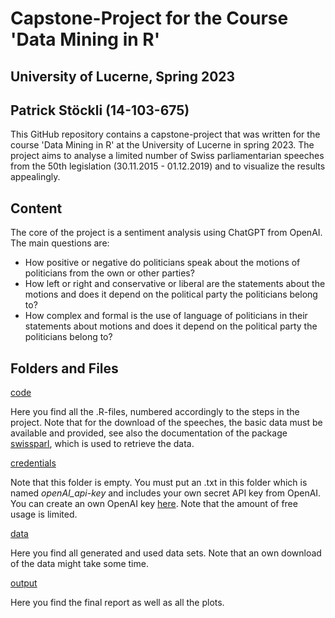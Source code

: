 # Capstone-Project for the Course 'Data Mining in R' 
## University of Lucerne, Spring 2023
## Patrick Stöckli (14-103-675)

This GitHub repository contains a capstone-project that was written for the course 'Data Mining in R' at the University of Lucerne in spring 2023. The project aims to analyse a limited number of Swiss parliamentarian speeches from the 50th legislation (30.11.2015 - 01.12.2019) and to visualize the results appealingly.

## Content

The core of the project is a sentiment analysis using ChatGPT from OpenAI. The main questions are:
- How positive or negative do politicians speak about the motions of politicians from the own or other parties?
- How left or right and conservative or liberal are the statements about the motions and does it depend on the political party the politicians belong to?
- How complex and formal is the use of language of politicians in their statements about motions and does it depend on the political party the politicians belong to?

## Folders and Files

[code](code)

Here you find all the .R-files, numbered accordingly to the steps in the project. Note that for the download of the speeches, the basic data must be available and provided, see also the documentation of the package [swissparl](https://github.com/zumbov2/swissparl), which is used to retrieve the data.

[credentials](credentials)

Note that this folder is empty. You must put an .txt in this folder which is named *openAI_api-key* and includes your own secret API key from OpenAI. You can create an own OpenAI key [here](https://platform.openai.com/account/api-keys). Note that the amount of free usage is limited.

[data](data)

Here you find all generated and used data sets. Note that an own download of the data might take some time.

[output](output)

Here you find the final report as well as all the plots.
